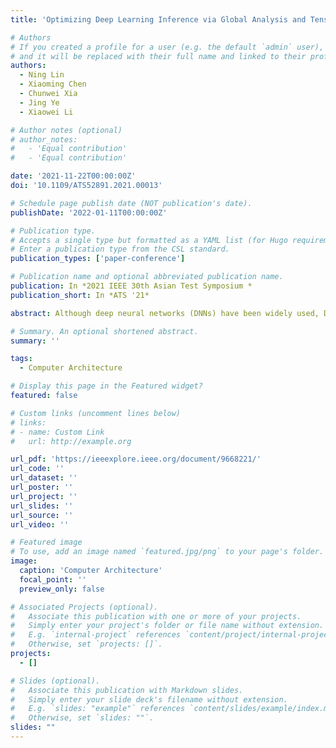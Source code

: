 ```yaml
---
title: 'Optimizing Deep Learning Inference via Global Analysis and Tensor Expression'

# Authors
# If you created a profile for a user (e.g. the default `admin` user), write the username (folder name) here
# and it will be replaced with their full name and linked to their profile.
authors:
  - Ning Lin
  - Xiaoming Chen
  - Chunwei Xia
  - Jing Ye
  - Xiaowei Li

# Author notes (optional)
# author_notes:
#   - 'Equal contribution'
#   - 'Equal contribution'

date: '2021-11-22T00:00:00Z'
doi: '10.1109/ATS52891.2021.00013'

# Schedule page publish date (NOT publication's date).
publishDate: '2022-01-11T00:00:00Z'

# Publication type.
# Accepts a single type but formatted as a YAML list (for Hugo requirements).
# Enter a publication type from the CSL standard.
publication_types: ['paper-conference']

# Publication name and optional abbreviated publication name.
publication: In *2021 IEEE 30th Asian Test Symposium *
publication_short: In *ATS '21*

abstract: Although deep neural networks (DNNs) have been widely used, DNN models running on ASIC- or FPGA-based accelerators still lack effective and efficient protection. Once DNN models are stolen by attackers, it will not only infringe the intellectual property of model providers but also lead to security issues. The existing parameter encryption method brings greater power consumption, which is difficult to apply to resource-constrained edge devices. This paper proposes an effective and efficient framework –ChaoPIM to protect the security of DNN models by utilizing the chaotic encryption and the Processing-In-Memory (PIM) technology. Detailed experimental results show that our framework can effectively prevent attackers from using DNN models normally, as the accuracy of stolen models is quite low. Compared with the powerful Cortex-A53, Kryo-280, Intel-i5-8265U CPUs and TITAN V GPU, ChaoPIM achieves considerable performance improvements on various DNN models.

# Summary. An optional shortened abstract.
summary: ''

tags:
  - Computer Architecture

# Display this page in the Featured widget?
featured: false

# Custom links (uncomment lines below)
# links:
# - name: Custom Link
#   url: http://example.org

url_pdf: 'https://ieeexplore.ieee.org/document/9668221/'
url_code: ''
url_dataset: ''
url_poster: ''
url_project: ''
url_slides: ''
url_source: ''
url_video: ''

# Featured image
# To use, add an image named `featured.jpg/png` to your page's folder.
image:
  caption: 'Computer Architecture'
  focal_point: ''
  preview_only: false

# Associated Projects (optional).
#   Associate this publication with one or more of your projects.
#   Simply enter your project's folder or file name without extension.
#   E.g. `internal-project` references `content/project/internal-project/index.md`.
#   Otherwise, set `projects: []`.
projects:
  - []

# Slides (optional).
#   Associate this publication with Markdown slides.
#   Simply enter your slide deck's filename without extension.
#   E.g. `slides: "example"` references `content/slides/example/index.md`.
#   Otherwise, set `slides: ""`.
slides: ""
---
```


<!-- {{% callout note %}}
Click the _Cite_ button above to demo the feature to enable visitors to import publication metadata into their reference management software.
{{% /callout %}}

{{% callout note %}}
Create your slides in Markdown - click the _Slides_ button to check out the example.
{{% /callout %}}

Add the publication's **full text** or **supplementary notes** here. You can use rich formatting such as including [code, math, and images](https://docs.hugoblox.com/content/writing-markdown-latex/). -->
